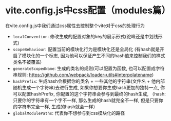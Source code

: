 # vite.config.js中css配置（modules篇）

在vite.config.js中我们通过css属性去控制整个vite对于css的处理行为

- `localConvention`: 修改生成的配置对象的key的展示形式(驼峰还是中划线形式)
- `scopeBehaviour`: 配置当前的模块化行为是模块化还是全局化 (有hash就是开启了模块化的一个标志, 因为他可以保证产生不同的hash值来控制我们的样式类名不被覆盖)
- `generateScopedName`: 生成的类名的规则(可以配置为函数, 也可以配置成字符串规则: https://github.com/webpack/loader-utils#interpolatename)
- `hashPrefix`: 生成hash会根据你的类名 + 一些其他的字符串(文件名 + 他内部随机生成一个字符串)去进行生成, 如果你想要你生成hash更加的独特一点, 你可以配置hashPrefix, 你配置的这个字符串会参与到最终的hash生成, （hash: 只要你的字符串有一个字不一样, 那么生成的hash就完全不一样, 但是只要你的字符串完全一样, 生成的hash就会一样）
- `globalModulePaths`: 代表你不想参与到css模块化的路径